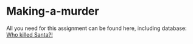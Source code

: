 # Making-a-murder

All you need for this assignment can be found here, including database:
<a href="https://joeyjayswe.github.io/projects/sql-murder-mystery/"><br>Who killed Santa?!</a>